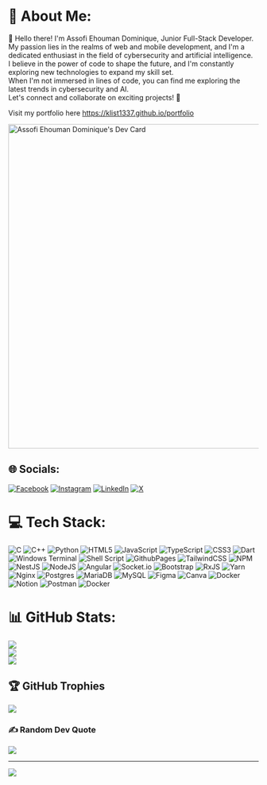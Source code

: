 # 💫 About Me:
👋 Hello there! I'm Assofi Ehouman Dominique, Junior Full-Stack Developer. <br>My passion lies in the realms of  web and mobile development, and I'm a dedicated enthusiast in the field of cybersecurity and artificial intelligence. <br>I believe in the power of code to shape the future, and I'm constantly exploring new technologies to expand my skill set.<br>When I'm not immersed in lines of code, you can find me exploring the latest trends in cybersecurity and AI.<br>Let's connect and collaborate on exciting projects! 🚀

Visit my portfolio here 
https://klist1337.github.io/portfolio

<a href="https://app.daily.dev/klist1337"><img src="https://api.daily.dev/devcards/v2/hBwyFJsqAUHnVAxxQNPHV.png?type=wide&r=iy9" width="652" alt="Assofi Ehouman Dominique's Dev Card"/></a>

## 🌐 Socials:
[![Facebook](https://img.shields.io/badge/Facebook-%231877F2.svg?logo=Facebook&logoColor=white)](https://facebook.com/dominique.assofiehouman) [![Instagram](https://img.shields.io/badge/Instagram-%23E4405F.svg?logo=Instagram&logoColor=white)](https://instagram.com/klist1337) [![LinkedIn](https://img.shields.io/badge/LinkedIn-%230077B5.svg?logo=linkedin&logoColor=white)](https://linkedin.com/in/ehoumandominiqueassofi) [![X](https://img.shields.io/badge/X-black.svg?logo=X&logoColor=white)](https://x.com/Meneur2012) 

# 💻 Tech Stack:
![C](https://img.shields.io/badge/c-%2300599C.svg?style=plastic&logo=c&logoColor=white) ![C++](https://img.shields.io/badge/c++-%2300599C.svg?style=plastic&logo=c%2B%2B&logoColor=white) ![Python](https://img.shields.io/badge/python-3670A0?style=plastic&logo=python&logoColor=ffdd54) ![HTML5](https://img.shields.io/badge/html5-%23E34F26.svg?style=plastic&logo=html5&logoColor=white) ![JavaScript](https://img.shields.io/badge/javascript-%23323330.svg?style=plastic&logo=javascript&logoColor=%23F7DF1E) ![TypeScript](https://img.shields.io/badge/typescript-%23007ACC.svg?style=plastic&logo=typescript&logoColor=white) ![CSS3](https://img.shields.io/badge/css3-%231572B6.svg?style=plastic&logo=css3&logoColor=white) ![Dart](https://img.shields.io/badge/dart-%230175C2.svg?style=plastic&logo=dart&logoColor=white) ![Windows Terminal](https://img.shields.io/badge/Windows%20Terminal-%234D4D4D.svg?style=plastic&logo=windows-terminal&logoColor=white) ![Shell Script](https://img.shields.io/badge/shell_script-%23121011.svg?style=plastic&logo=gnu-bash&logoColor=white) ![GithubPages](https://img.shields.io/badge/github%20pages-121013?style=plastic&logo=github&logoColor=white) ![TailwindCSS](https://img.shields.io/badge/tailwindcss-%2338B2AC.svg?style=plastic&logo=tailwind-css&logoColor=white) ![NPM](https://img.shields.io/badge/NPM-%23CB3837.svg?style=plastic&logo=npm&logoColor=white) ![NestJS](https://img.shields.io/badge/nestjs-%23E0234E.svg?style=plastic&logo=nestjs&logoColor=white) ![NodeJS](https://img.shields.io/badge/node.js-6DA55F?style=plastic&logo=node.js&logoColor=white) ![Angular](https://img.shields.io/badge/angular-%23DD0031.svg?style=plastic&logo=angular&logoColor=white) ![Socket.io](https://img.shields.io/badge/Socket.io-black?style=plastic&logo=socket.io&badgeColor=010101) ![Bootstrap](https://img.shields.io/badge/bootstrap-%238511FA.svg?style=plastic&logo=bootstrap&logoColor=white) ![RxJS](https://img.shields.io/badge/rxjs-%23B7178C.svg?style=plastic&logo=reactivex&logoColor=white) ![Yarn](https://img.shields.io/badge/yarn-%232C8EBB.svg?style=plastic&logo=yarn&logoColor=white) ![Nginx](https://img.shields.io/badge/nginx-%23009639.svg?style=plastic&logo=nginx&logoColor=white) ![Postgres](https://img.shields.io/badge/postgres-%23316192.svg?style=plastic&logo=postgresql&logoColor=white) ![MariaDB](https://img.shields.io/badge/MariaDB-003545?style=plastic&logo=mariadb&logoColor=white) ![MySQL](https://img.shields.io/badge/mysql-%2300000f.svg?style=plastic&logo=mysql&logoColor=white) ![Figma](https://img.shields.io/badge/figma-%23F24E1E.svg?style=plastic&logo=figma&logoColor=white) ![Canva](https://img.shields.io/badge/Canva-%2300C4CC.svg?style=plastic&logo=Canva&logoColor=white) ![Docker](https://img.shields.io/badge/docker-%230db7ed.svg?style=plastic&logo=docker&logoColor=white) ![Notion](https://img.shields.io/badge/Notion-%23000000.svg?style=plastic&logo=notion&logoColor=white) ![Postman](https://img.shields.io/badge/Postman-FF6C37?style=plastic&logo=postman&logoColor=white) ![Docker](https://img.shields.io/badge/docker-%230db7ed.svg?style=plastic&logo=docker&logoColor=white)
# 📊 GitHub Stats:
![](https://github-readme-stats.vercel.app/api?username=klist1337&theme=dark&hide_border=false&include_all_commits=true&count_private=true)<br/>
![](https://github-readme-streak-stats.herokuapp.com/?user=klist1337&theme=dark&hide_border=false)<br/>
![](https://github-readme-stats.vercel.app/api/top-langs/?username=klist1337&theme=dark&hide_border=false&include_all_commits=true&count_private=true&layout=compact)

## 🏆 GitHub Trophies
![](https://github-profile-trophy.vercel.app/?username=klist1337&theme=radical&no-frame=false&no-bg=false&margin-w=4)

### ✍️ Random Dev Quote
![](https://quotes-github-readme.vercel.app/api?type=horizontal&theme=radical)

---
[![](https://visitcount.itsvg.in/api?id=klist1337&icon=0&color=0)](https://visitcount.itsvg.in)



<!-- Proudly created with GPRM ( https://gprm.itsvg.in ) -->
